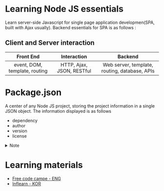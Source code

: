 # Learning Node JS essentials
Learn server-side Javascript for single page application developmen(SPA, built with Ajax usually). Backend essentials for SPA is as follows :

## Client and Server interaction
|Front End|Interaction|Backend|
|:-------:|:-------:|:-------:|
|event, DOM, template, routing|HTTP, Ajax, JSON, RESTful|Web server, template, routing, database, APIs|


# Package.json
A center of any Node JS project, storing the project information in a single JSON object. The information displayed is as follows

- dependency
- author
- version
- license 

<details>
    <summary>Note</summary>
    all field names in JSON should be in double quotes("") and separated by comman(,). 
</details>

# Learning materials
- [Free code campe - ENG](https://www.freecodecamp.org/learn/back-end-development-and-apis/)
- [Inflearn - KOR](https://www.inflearn.com/course/node-js-%EC%9B%B9%EA%B0%9C%EB%B0%9C#)
